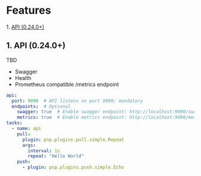 # Features

1\.  [API (0.24.0+)](#api0.24.0+)  

<a name="api0.24.0+"></a>

## 1\. API (0.24.0+)

TBD

* Swagger
* Health
* Prometheus compatible /metrics endpoint

```yaml
api:
  port: 9090  # API listens on port 9090; mandatory
  endpoints:  # Optional
    swagger: true  # Enable swagger endpoint: http://localhost:9090/swagger, default is false.
    metrics: true  # Enable metrics endpoint: http://localhost:9090/metrics, default is false.
tasks:
  - name: api
    pull:
      plugin: pnp.plugins.pull.simple.Repeat
      args:
        interval: 1s
        repeat: "Hello World"
    push:
      - plugin: pnp.plugins.push.simple.Echo

```
